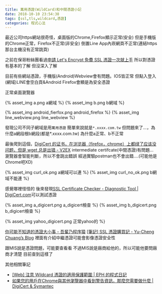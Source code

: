 ```yaml
---
title: 萬用憑證(WildCard)和中間憑證小記
date: 2018-10-10 23:54:38
tags: [ssl,tls,wildcard,憑證]
categories: 程式心法
---
```


最近公司https網站很奇怪，桌面版的Chrome,Firefox顯示正常(安全)
但是手機版的Chrome正常，Firefox不正常(非安全)
倒置Line App內崁網頁不正常(連結https那台主機沒有正常跳頁)

<!--more-->

之前在保哥粉絲團看過[申請 Let's Encrypt 免費 SSL 憑證一次就上手](https://www.facebook.com/will.fans/videos/1760703873958749/)
所以對憑證有基本的了解
但沒深入了解

目前有些網站憑證，手機版(Android)Webview會有問題。IOS皆正常
但點入登入(網域)LINE會空白頁&Android Firefox會顯是為安全憑證

正常桌面瀏覽器

{% asset_img a.png a網域 %}
{% asset_img b.png b網域 %}

{% asset_img android_fierfox.png android_firefox %}
{% asset_img line_webview.png line_webview %}


發現公司不同子網域是用`萬用憑證`
簡單來說就是`*.xxxx.com.tw`
但問題來了...，為什麼a網段根b網段(都是*.xxxx.com.tw)
為什麼a正常、b不正常

最後爬到這個，[DigiCert 的证书，在浏览器（firefox，chrome）上都绿了应该没问题，但是 wget 总是出错 - V2EX](https://www.v2ex.com/t/138734)
intermediate certifcate(中間憑證)有問題...
瀏覽器會智能判斷，所以不會跳出錯誤
經過實驗postman也不會出錯....(可能他是Chrome吧XD)

{% asset_img curl_ok.png a網域可以連 %}
{% asset_img curl_no_ok.png b網域不能連 %}

感覺哪裡怪怪的
後來發現[SSL Certificate Checker - Diagnostic Tool | DigiCert.com](https://www.digicert.com/help/)可以測試憑證


{% asset_img a_digicert.png a_digicert檢查 %}
{% asset_img b_digicert.png b_digicert檢查 %}


{% asset_img yahoo_digicert.png 正常yahoo的 %}


[你可能不知道的憑證大小事 - 吾輩乃程序猿](https://lv5.in/2016/11/22/%E4%BD%A0%E5%8F%AF%E8%83%BD%E4%B8%8D%E7%9F%A5%E9%81%93%E7%9A%84%E6%86%91%E8%AD%89%E5%A4%A7%E5%B0%8F%E4%BA%8B/)
[[筆記] SSL 憑證購買記 - Yu-Cheng Chuang’s Blog](https://blog.yorkxin.org/2009/02/23/buying-a-turbo-ssl-cert.html)
裡面有介紹中繼憑證可能會影像憑證安全性

跟MIS說是憑證問題，可能要查看看
不過MIS說是廠商給他的，所以可能他要問廠商才清楚
目前查到這樣了

其他相關筆記
* [[Web] 注意 Wildcard 憑證的適用保護範圍 | EPH 的程式日記](https://ephrain.net/web-%E6%B3%A8%E6%84%8F-wildcard-%E6%86%91%E8%AD%89%E7%9A%84%E9%81%A9%E7%94%A8%E4%BF%9D%E8%AD%B7%E7%AF%84%E5%9C%8D/)
* [如果您的用戶在Chrome與其他瀏覽器中看到警告資訊，那麼您需要做什麼 | DigiCert & Symantec](https://www.websecurity.symantec.com/zh/tw/blog/what-to-do-if-you-see-warning-messages-in-your-browser)
